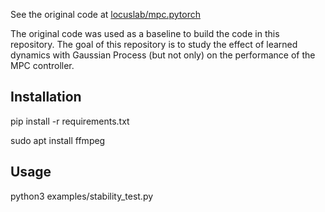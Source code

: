 See the original code at [locuslab/mpc.pytorch](http://locuslab.github.io/mpc.pytorch)

The original code was used as a baseline to build the code in this repository.
The goal of this repository is to study the effect of learned dynamics with Gaussian Process (but not only) on the performance of the MPC controller.

## Installation
pip install -r requirements.txt

sudo apt install ffmpeg

## Usage

python3 examples/stability_test.py